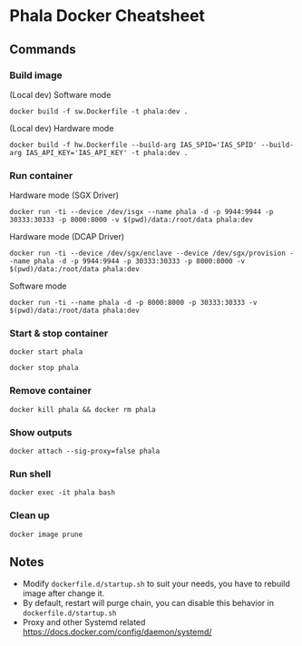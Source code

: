 Phala Docker Cheatsheet
====

## Commands

### Build image

(Local dev) Software mode

`docker build -f sw.Dockerfile -t phala:dev .`

(Local dev) Hardware mode

`docker build -f hw.Dockerfile --build-arg IAS_SPID='IAS_SPID' --build-arg IAS_API_KEY='IAS_API_KEY' -t phala:dev .`

### Run container

Hardware mode (SGX Driver)

`docker run -ti --device /dev/isgx --name phala -d -p 9944:9944 -p 30333:30333 -p 8000:8000 -v $(pwd)/data:/root/data phala:dev`

Hardware mode (DCAP Driver)

`docker run -ti --device /dev/sgx/enclave --device /dev/sgx/provision --name phala -d -p 9944:9944 -p 30333:30333 -p 8000:8000 -v $(pwd)/data:/root/data phala:dev`

Software mode

`docker run -ti --name phala -d -p 8000:8000 -p 30333:30333 -v $(pwd)/data:/root/data phala:dev`

### Start & stop container

`docker start phala`

`docker stop phala`

### Remove container

`docker kill phala && docker rm phala`

### Show outputs

`docker attach --sig-proxy=false phala`

### Run shell

`docker exec -it phala bash`

### Clean up

`docker image prune`

## Notes

- Modify `dockerfile.d/startup.sh` to suit your needs, you have to rebuild image after change it.
- By default, restart will purge chain, you can disable this behavior in `dockerfile.d/startup.sh`
- Proxy and other Systemd related <https://docs.docker.com/config/daemon/systemd/>

